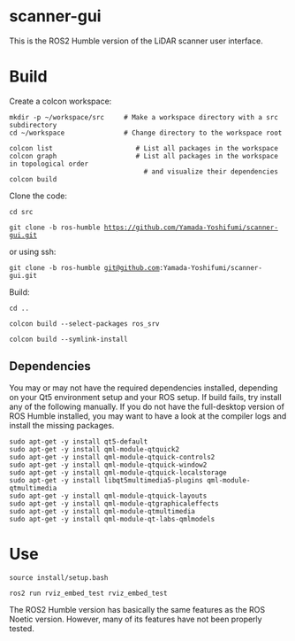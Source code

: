 # scanner-gui

This is the ROS2 Humble version of the LiDAR scanner user interface.

<h1>Build</h1>

Create a colcon workspace:
```
mkdir -p ~/workspace/src     # Make a workspace directory with a src subdirectory
cd ~/workspace               # Change directory to the workspace root

colcon list                     # List all packages in the workspace
colcon graph                    # List all packages in the workspace in topological order
                                  # and visualize their dependencies
colcon build
```
Clone the code:

<code>cd src</code>

<code>git clone -b ros-humble https://github.com/Yamada-Yoshifumi/scanner-gui.git</code>

or using ssh:

<code>git clone -b ros-humble git@github.com:Yamada-Yoshifumi/scanner-gui.git</code>

Build:

<code>cd ..</code>

<code>colcon build --select-packages ros_srv</code>

<code>colcon build --symlink-install</code>

<h2>Dependencies</h2>

You may or may not have the required dependencies installed, depending on your Qt5 environment setup and your ROS setup. If build fails, try install any of the following manually. If you do not have the full-desktop version of ROS Humble installed, you may want to have a look at the compiler logs and install the missing packages.

```
sudo apt-get -y install qt5-default
sudo apt-get -y install qml-module-qtquick2
sudo apt-get -y install qml-module-qtquick-controls2
sudo apt-get -y install qml-module-qtquick-window2
sudo apt-get -y install qml-module-qtquick-localstorage
sudo apt-get -y install libqt5multimedia5-plugins qml-module-qtmultimedia
sudo apt-get -y install qml-module-qtquick-layouts
sudo apt-get -y install qml-module-qtgraphicaleffects
sudo apt-get -y install qml-module-qtmultimedia
sudo apt-get -y install qml-module-qt-labs-qmlmodels
```

<h1>Use</h1>

<code>source install/setup.bash</code>

<code>ros2 run rviz_embed_test rviz_embed_test</code>


The ROS2 Humble version has basically the same features as the ROS Noetic version. However, many of its features have not been properly tested.
